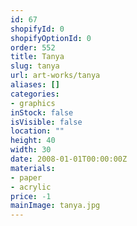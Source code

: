 ```yaml
---
id: 67
shopifyId: 0
shopifyOptionId: 0
order: 552
title: Tanya
slug: tanya
url: art-works/tanya
aliases: []
categories:
- graphics
inStock: false
isVisible: false
location: ""
height: 40
width: 30
date: 2008-01-01T00:00:00Z
materials:
- paper
- acrylic
price: -1
mainImage: tanya.jpg
---
```


